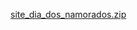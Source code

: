 [site_dia_dos_namorados.zip](https://github.com/user-attachments/files/20715666/site_dia_dos_namorados.zip)